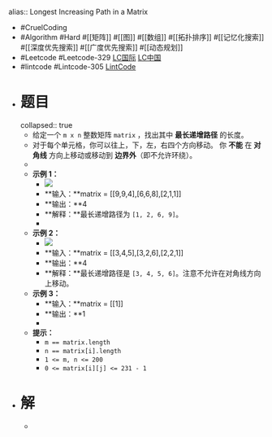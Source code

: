 alias:: Longest Increasing Path in a Matrix

- #CruelCoding
- #Algorithm #Hard #[[矩阵]] #[[图]] #[[数组]] #[[拓扑排序]] #[[记忆化搜索]] #[[深度优先搜索]] #[[广度优先搜索]] #[[动态规划]]
- #Leetcode #Leetcode-329 [LC国际](https://leetcode.com/problems/longest-increasing-path-in-a-matrix/) [LC中国](https://leetcode.cn/problems/longest-increasing-path-in-a-matrix/)
- #lintcode #Lintcode-305 [LintCode](https://www.lintcode.com/problem/305/)
- # 题目
  collapsed:: true
	- 给定一个 `m x n` 整数矩阵 `matrix` ，找出其中 **最长递增路径** 的长度。
	- 对于每个单元格，你可以往上，下，左，右四个方向移动。 你 **不能** 在 **对角线** 方向上移动或移动到 **边界外**（即不允许环绕）。
	-
	- **示例 1：**
		- ![](https://assets.leetcode.com/uploads/2021/01/05/grid1.jpg)
		- **输入：**matrix = [[9,9,4],[6,6,8],[2,1,1]]
		- **输出：**4
		- **解释：**最长递增路径为 `[1, 2, 6, 9]`。
		-
	- **示例 2：**
		- ![](https://assets.leetcode.com/uploads/2021/01/27/tmp-grid.jpg)
		- **输入：**matrix = [[3,4,5],[3,2,6],[2,2,1]]
		- **输出：**4
		- **解释：**最长递增路径是 `[3, 4, 5, 6]`。注意不允许在对角线方向上移动。
	- **示例 3：**
		- **输入：**matrix = [[1]]
		- **输出：**1
		-
	- **提示：**
		- `m == matrix.length`
		- `n == matrix[i].length`
		- `1 <= m, n <= 200`
		- `0 <= matrix[i][j] <= 231 - 1`
- # 解
	-